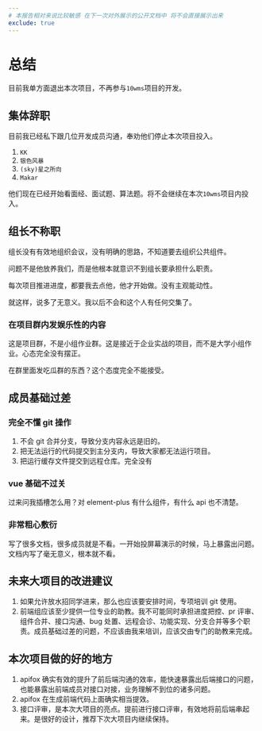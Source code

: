 ```yaml
---
# 本报告相对来说比较敏感 在下一次对外展示的公开文档中 将不会直接展示出来
exclude: true
---
```


# 总结

目前我单方面退出本次项目，不再参与`10wms`项目的开发。

## 集体辞职

目前我已经私下跟几位开发成员沟通，奉劝他们停止本次项目投入。

1. `KK`
2. `银色风暴`
3. `(sky)星之所向`
4. `Makar`

他们现在已经开始看面经、面试题、算法题。将不会继续在本次`10wms`项目内投入。

## 组长不称职

组长没有有效地组织会议，没有明确的思路，不知道要去组织公共组件。

问题不是他放养我们，而是他根本就意识不到组长要承担什么职责。

每次项目推进进度，都要我去点他，他才开始做。没有主观能动性。

就这样，说多了无意义。我以后不会和这个人有任何交集了。

### 在项目群内发娱乐性的内容

这是项目群，不是小组作业群。这是接近于企业实战的项目，而不是大学小组作业。心态完全没有摆正。

在群里面发吃瓜群的东西？这个态度完全不能接受。

## 成员基础过差

### 完全不懂 git 操作

1. 不会 git 合并分支，导致分支内容永远是旧的。
2. 把无法运行的代码提交到主分支内，导致大家都无法运行项目。
3. 把运行缓存文件提交到远程仓库。完全没有

### vue 基础不过关

过来问我插槽怎么用？对 element-plus 有什么组件，有什么 api 也不清楚。

### 非常粗心敷衍

写了很多文档，很多成员就是不看。一开始投屏幕演示的时候，马上暴露出问题。文档内写了毫无意义，根本就不看。

## 未来大项目的改进建议

1. 如果允许放水招同学进来，那么也应该要安排时间，专项培训 git 使用。
2. 前端组应该至少提供一位专业的助教。我不可能同时承担进度把控、pr 评审、组件合并、接口沟通、bug 处置、远程会诊、功能实现、分支合并等多个职责。成员基础过差的问题，不应该由我来培训，应该交由专门的助教来完成。

## 本次项目做的好的地方

1. apifox 确实有效的提升了前后端沟通的效率，能快速暴露出后端接口的问题，也能暴露出前端成员对接口对接，业务理解不到位的诸多问题。
2. apifox 在生成前端代码上面确实相当提效。
3. 接口评审，是本次大项目的亮点。提前进行接口评审，有效地将前后端串起来。是很好的设计，推荐下次大项目内继续保持。
